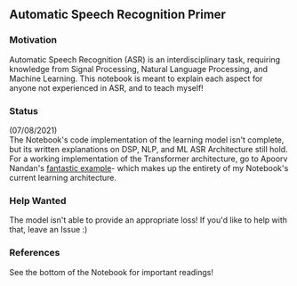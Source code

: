 ## Automatic Speech Recognition Primer  

### Motivation  
Automatic Speech Recognition (ASR) is an interdisciplinary task, requiring knowledge from Signal Processing, Natural Language Processing, and Machine Learning. This notebook is meant to explain each aspect for anyone not experienced in ASR, and to teach myself!  

### Status  
(07/08/2021)  
The Notebook's code implementation of the learning model isn't complete, but its written explanations on DSP, NLP, and ML ASR Architecture still hold. For a working implementation of the Transformer architecture, go to Apoorv Nandan's [fantastic example](https://keras.io/examples/audio/transformer_asr/)- which makes up the entirety of my Notebook's current learning architecture.

### Help Wanted  
The model isn't able to provide an appropriate loss! If you'd like to help with that, leave an Issue :)  

### References  
See the bottom of the Notebook for important readings! 
